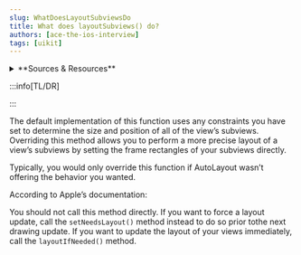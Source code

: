 ```yaml
---
slug: WhatDoesLayoutSubviewsDo
title: What does layoutSubviews() do?
authors: [ace-the-ios-interview]
tags: [uikit]
---
```


<details>
  <summary>**Sources & Resources**</summary>

  **Main Source:** [Ace the iOS Interview](https://aryamansharda.gumroad.com/l/tcvck)

  **Additional Sources:**

  **Further Reading:**

</details>

:::info[TL/DR]

:::

The default implementation of this function uses any constraints you have set to determine the size and position of all of the view’s subviews. Overriding this method allows you to perform a more precise layout of a view’s subviews by setting the frame rectangles of your subviews directly.

Typically, you would only override this function if AutoLayout wasn’t offering the behavior you wanted.

According to Apple’s documentation:

You should not call this method directly. If you want to force a layout update, call the `setNeedsLayout()` method instead to do so prior tothe next drawing update. If you want to update the layout of your views immediately, call the `layoutIfNeeded()` method.
